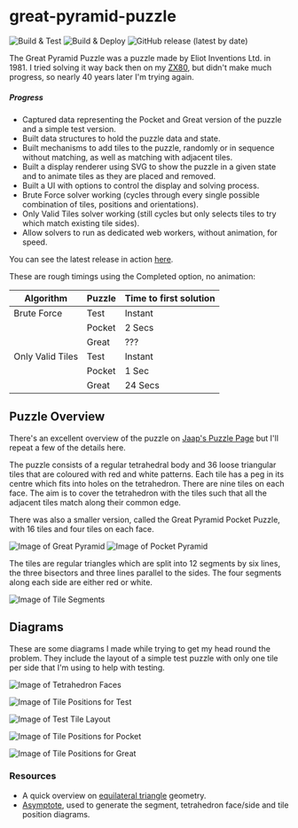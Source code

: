 # great-pyramid-puzzle

![Build & Test](https://github.com/RatJuggler/great-pyramid-puzzle/workflows/Build%20&%20Test/badge.svg)
![Build & Deploy](https://github.com/RatJuggler/great-pyramid-puzzle/workflows/Build%20&%20Deploy/badge.svg)
![GitHub release (latest by date)](https://img.shields.io/github/v/release/RatJuggler/great-pyramid-puzzle)

The Great Pyramid Puzzle was a puzzle made by Eliot Inventions Ltd. in 1981. I tried solving it way back then on my 
[ZX80](https://en.wikipedia.org/wiki/ZX80), but didn't make much progress, so nearly 40 years later I'm trying again.

##### Progress
- Captured data representing the Pocket and Great version of the puzzle and a simple test version.
- Built data structures to hold the puzzle data and state.
- Built mechanisms to add tiles to the puzzle, randomly or in sequence without matching, as well as matching with adjacent tiles. 
- Built a display renderer using SVG to show the puzzle in a given state and to animate tiles as they are placed and removed.
- Built a UI with options to control the display and solving process. 
- Brute Force solver working (cycles through every single possible combination of tiles, positions and orientations).
- Only Valid Tiles solver working (still cycles but only selects tiles to try which match existing tile sides). 
- Allow solvers to run as dedicated web workers, without animation, for speed. 

You can see the latest release in action [here](https://ratjuggler.github.io/great-pyramid-puzzle/).

These are rough timings using the Completed option, no animation:

| Algorithm        | Puzzle   | Time to first solution  |
| ---------------- | -------- | ----------------------- |
| Brute Force      | Test     | Instant                 |
|                  | Pocket   | 2 Secs                  |
|                  | Great    | ???                     |
| Only Valid Tiles | Test     | Instant                 |
|                  | Pocket   | 1 Sec                   |
|                  | Great    | 24 Secs                 |

## Puzzle Overview
There's an excellent overview of the puzzle on [Jaap's Puzzle Page](https://www.jaapsch.net/puzzles/pyramid.htm) but I'll repeat a
few of the details here.

The puzzle consists of a regular tetrahedral body and 36 loose triangular tiles that are coloured with red and white patterns. 
Each tile has a peg in its centre which fits into holes on the tetrahedron. There are nine tiles on each face. The aim is to cover
the tetrahedron with the tiles such that all the adjacent tiles match along their common edge.

There was also a smaller version, called the Great Pyramid Pocket Puzzle, with 16 tiles and four tiles on each face.

![Image of Great Pyramid](https://raw.githubusercontent.com/RatJuggler/great-pyramid-puzzle/main/images/great-pyramid.jpg)
![Image of Pocket Pyramid](https://raw.githubusercontent.com/RatJuggler/great-pyramid-puzzle/main/images/pocket-pyramid.jpg)

The tiles are regular triangles which are split into 12 segments by six lines, the three bisectors and three lines parallel to the
sides. The four segments along each side are either red or white.

![Image of Tile Segments](https://raw.githubusercontent.com/RatJuggler/great-pyramid-puzzle/main/images/tile-segments.svg)

## Diagrams
These are some diagrams I made while trying to get my head round the problem. They include the layout of a simple test puzzle with
only one tile per side that I'm using to help with testing.

![Image of Tetrahedron Faces](https://raw.githubusercontent.com/RatJuggler/great-pyramid-puzzle/main/images/tetrahedron-faces.svg)

![Image of Tile Positions for Test](https://raw.githubusercontent.com/RatJuggler/great-pyramid-puzzle/main/images/tile-positions-test.svg)

![Image of Test Tile Layout](https://raw.githubusercontent.com/RatJuggler/great-pyramid-puzzle/main/images/tile-test-layout.svg)

![Image of Tile Positions for Pocket](https://raw.githubusercontent.com/RatJuggler/great-pyramid-puzzle/main/images/tile-positions-pocket.svg)

![Image of Tile Positions for Great](https://raw.githubusercontent.com/RatJuggler/great-pyramid-puzzle/main/images/tile-positions-great.svg)

### Resources
- A quick overview on [equilateral triangle](https://en.wikipedia.org/wiki/Equilateral_triangle) geometry.
- [Asymptote](https://asymptote.sourceforge.io/), used to generate the segment, tetrahedron face/side and tile position diagrams.
